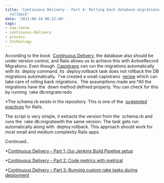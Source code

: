 ```yaml
---
title: 'Continuous Delivery - Part 4: Rolling back database migrations with Capistrano
  rollback'
date: '2011-08-14 08:22:40'
tags:
- cap-leena
- continuous-delivery
- process
- technology
---
```


According to the book 
[Continuous Delivery](http://www.amazon.com/gp/product/0321601912?tag=contindelive-20), the database also should be under version control, and Rails allows us to achieve this with ActiveRecord Migrations. Even though 
[Capistrano](http://www.capify.org/) can run the migrations automatically with its 
deploy command, its 
deploy:rollback task does not rollback the DB migrations automatically.  I’ve created a small capistrano 
[recipe](https://github.com/multunus/capistrano-db-rollback) which can take care of rolling back migrations.  The assumptions made are:*All the migrations have the 
down method defined properly. You can check for this by running 
rake db:migrate:redo

    
*The schema.rb exists in the repository. This is one of the 
[suggested practices](http://guides.rubyonrails.org/migrations.html#schema-dumps-and-source-control) for Rails.

The script is very simple, it extracts the version from the 
schema.rb and runs the 
rake db:migratewith the same version. The task gets run automatically along with 
deploy:rollback. This approach should work for most small and medium complexity Rails apps.

Continued..


*[Continuous Delivery – Part 1: Our Jenkins Build Pipeline setup](http://www.multunus.com/2011/07/continuous-delivery-using-jenkins-build-pipeline/)

    
*[Continuous Delivery – Part 2: Code metrics with metrical](http://www.multunus.com/2011/07/continuous-delivery-code-metrics-with-metrical/)

    
*[Continuous Delivery – Part 3: Running custom rake tasks during deployment](http://www.multunus.com/2011/07/continuous-delivery-contd/)
